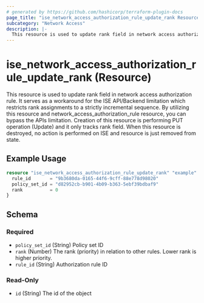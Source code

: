 ```yaml
---
# generated by https://github.com/hashicorp/terraform-plugin-docs
page_title: "ise_network_access_authorization_rule_update_rank Resource - terraform-provider-ise"
subcategory: "Network Access"
description: |-
  This resource is used to update rank field in network access authorization rule. It serves as a workaround for the ISE API/Backend limitation which restricts rank assignments to a strictly incremental sequence. By utilizing this resource and network_access_authorization_rule resource, you can bypass the APIs limitation. Creation of this resource is performing PUT operation (Update) and it only tracks rank field. When this resource is destroyed, no action is performed on ISE and resource is just removed from state.
---
```


# ise_network_access_authorization_rule_update_rank (Resource)

This resource is used to update rank field in network access authorization rule. It serves as a workaround for the ISE API/Backend limitation which restricts rank assignments to a strictly incremental sequence. By utilizing this resource and network_access_authorization_rule resource, you can bypass the APIs limitation. Creation of this resource is performing PUT operation (Update) and it only tracks rank field. When this resource is destroyed, no action is performed on ISE and resource is just removed from state.

## Example Usage

```terraform
resource "ise_network_access_authorization_rule_update_rank" "example" {
  rule_id       = "9b3680da-0165-44f6-9cff-88e778d98020"
  policy_set_id = "d82952cb-b901-4b09-b363-5ebf39bdbaf9"
  rank          = 0
}
```

<!-- schema generated by tfplugindocs -->
## Schema

### Required

- `policy_set_id` (String) Policy set ID
- `rank` (Number) The rank (priority) in relation to other rules. Lower rank is higher priority.
- `rule_id` (String) Authorization rule ID

### Read-Only

- `id` (String) The id of the object
